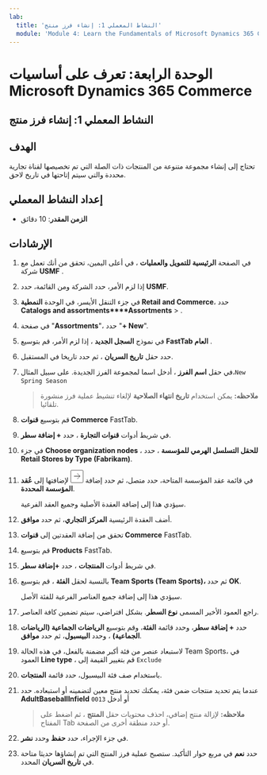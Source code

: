 ```yaml
---
lab:
  title: 'النشاط المعملي 1: إنشاء فرز منتج'
  module: 'Module 4: Learn the Fundamentals of Microsoft Dynamics 365 Commerce'
---
```


# الوحدة الرابعة: تعرف على أساسيات Microsoft Dynamics 365 Commerce

## النشاط المعملي 1: إنشاء فرز منتج

## الهدف

تحتاج إلى إنشاء مجموعة متنوعة من المنتجات ذات الصلة التي تم تخصيصها لقناة تجارية محددة والتي سيتم إتاحتها في تاريخ لاحق. 

## إعداد النشاط المعملي

   - **الزمن المقدر**: 10 دقائق

## الإرشادات

1.  في الصفحة **الرئيسية للتمويل والعمليات** ، في أعلى اليمين، تحقق من أنك تعمل مع شركة **USMF** . 

1.  إذا لزم الأمر، حدد الشركة ومن القائمة، حدد **USMF**. 

1.  في جزء التنقل الأيسر، في الوحدة **النمطية Retail and Commerce**، حدد **Catalogs and assortments****Assortments** > . 

1.  في صفحة "**Assortments**"، حدد "**+ New**". 

1.  في نموذج **السجل الجديد** ، إذا لزم الأمر، قم بتوسيع **FastTab العام** . 

1.  حدد حقل **تاريخ السريان** ، ثم حدد تاريخا في المستقبل.  

1.  في حقل **اسم الفرز** ، أدخل اسما لمجموعة الفرز الجديدة. على سبيل المثال،⁧`New Spring Season`⁩

    > **ملاحظه:** يمكن استخدام **تاريخ انتهاء الصلاحية** لإلغاء تنشيط عملية فرز منشورة تلقائيا. 

1.  قم بتوسيع **قنوات Commerce** FastTab. 

1.  في شريط أدوات **قنوات التجارة** ، حدد **+ إضافة سطر**. 

1.  في جزء **Choose organization nodes** ، **للحقل التسلسل الهرمي للمؤسسة** ، حدد **Retail Stores by Type (Fabrikam)**. 

1.  في قائمة عقد المؤسسة المتاحة، حدد متصل، ثم حدد إضافة ![أيقونة السهم الأيمن](./media/d365-fo-add-org-node-icon.png) لإضافتها إلى **عُقد المؤسسة المحددة**.

    سيؤدي هذا إلى إضافة العقدة الأصلية وجميع العقد الفرعية. 

1.  أضف العقدة الرئيسية **المركز التجاري**، ثم حدد **موافق**. 

1.  تحقق من إضافة العقدتين إلى **قنوات Commerce** FastTab. 

1.  قم بتوسيع **Products** FastTab. 

1.  في شريط أدوات **المنتجات** ، حدد **+إضافة سطر**. 

1.  بالنسبة لحقل **الفئة** ، قم بتوسيع **Team Sports (Team Sports)،** ثم حدد **OK**.

    سيؤدي هذا إلى إضافة جميع العناصر الفرعية للفئة الأصل.

1.  راجع العمود الأخير المسمى **نوع السطر**. بشكل افتراضي، سيتم تضمين كافة العناصر.

1.  حدد **+ إضافة سطر**، وحدد قائمة **الفئة**، وقم بتوسيع **الرياضات الجماعية (الرياضات الجماعية)** ، وحدد **البيسبول**، ثم حدد **موافق**. 

1.  لاستبعاد عنصر من فئة أكبر مضمنة بالفعل، في هذه الحالة Team Sports، في العمود **Line type** ، قم بتغيير القيمة إلى `Exclude` 

1.  باستخدام صف فئة البيسبول، حدد قائمة **المنتجات**. 

1.  عندما يتم تحديد منتجات ضمن فئة، يمكنك تحديد منتج معين لتضمينه أو استبعاده. حدد **AdultBaseballInfield** أو أدخل `0013` 

    > **ملاحظه:** لإزالة منتج إضافي، احذف محتويات حقل **المنتج** ، ثم اضغط على المفتاح Tab أو حدد منطقة أخرى من الصفحة. 

1.  في جزء الإجراء، حدد **حفظ** وحدد **نشر**. 

1.  حدد **نعم** في مربع حوار التأكيد. ستصبح عملية فرز المنتج التي تم إنشاؤها حديثا متاحة في **تاريخ السريان** المحدد. 

